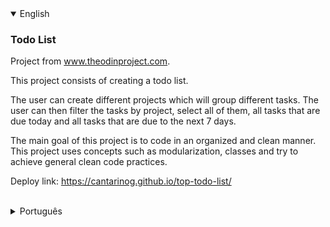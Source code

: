 <details open>
<summary>English</summary>

### Todo List

Project from www.theodinproject.com.

This project consists of creating a todo list.

The user can create different projects which will group different tasks. The user can then filter the tasks by project, select all of them, all tasks that are due today and all tasks that are due to the next 7 days.

The main goal of this project is to code in an organized and clean manner. This project uses concepts such as modularization, classes and try to achieve general clean code practices.

Deploy link: https://cantarinog.github.io/top-todo-list/

<br>
</details>

<details>
<summary>Português</summary>

### Lista de Tarefas

Projeto da www.theodinproject.com.

Este projeto consiste na criação de uma lista de tarefas.

O usuário pode criar diferentes projetos que irão agrupar diferetes tarefas. O usuário pode então filtrar as tarefas por projeto, selecionar todas elas, todas as que tem prazo para hoje, ou todas as que tem prazo para os próximos 7 dias.

O principal objetivo do projeto é construir o código de uma forma organizada e limpa. O projeto usa conceitos como modularização, classes e busca seguir regras gerais de código limpo.

Link de deploy: https://cantarinog.github.io/top-todo-list/

<br>
</details>
